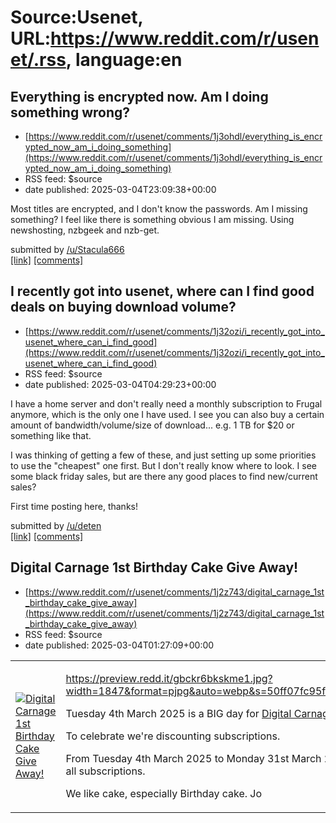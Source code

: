 # Source:Usenet, URL:https://www.reddit.com/r/usenet/.rss, language:en

## Everything is encrypted now. Am I doing something wrong?
 - [https://www.reddit.com/r/usenet/comments/1j3ohdl/everything_is_encrypted_now_am_i_doing_something](https://www.reddit.com/r/usenet/comments/1j3ohdl/everything_is_encrypted_now_am_i_doing_something)
 - RSS feed: $source
 - date published: 2025-03-04T23:09:38+00:00

<!-- SC_OFF --><div class="md"><p>Most titles are encrypted, and I don&#39;t know the passwords. Am I missing something? I feel like there is something obvious I am missing. Using newshosting, nzbgeek and nzb-get.</p> </div><!-- SC_ON --> &#32; submitted by &#32; <a href="https://www.reddit.com/user/Stacula666"> /u/Stacula666 </a> <br/> <span><a href="https://www.reddit.com/r/usenet/comments/1j3ohdl/everything_is_encrypted_now_am_i_doing_something/">[link]</a></span> &#32; <span><a href="https://www.reddit.com/r/usenet/comments/1j3ohdl/everything_is_encrypted_now_am_i_doing_something/">[comments]</a></span>

## I recently got into usenet, where can I find good deals on buying download volume?
 - [https://www.reddit.com/r/usenet/comments/1j32ozi/i_recently_got_into_usenet_where_can_i_find_good](https://www.reddit.com/r/usenet/comments/1j32ozi/i_recently_got_into_usenet_where_can_i_find_good)
 - RSS feed: $source
 - date published: 2025-03-04T04:29:23+00:00

<!-- SC_OFF --><div class="md"><p>I have a home server and don&#39;t really need a monthly subscription to Frugal anymore, which is the only one I have used. I see you can also buy a certain amount of bandwidth/volume/size of download... e.g. 1 TB for $20 or something like that.</p> <p>I was thinking of getting a few of these, and just setting up some priorities to use the &quot;cheapest&quot; one first. But I don&#39;t really know where to look. I see some black friday sales, but are there any good places to find new/current sales?</p> <p>First time posting here, thanks!</p> </div><!-- SC_ON --> &#32; submitted by &#32; <a href="https://www.reddit.com/user/deten"> /u/deten </a> <br/> <span><a href="https://www.reddit.com/r/usenet/comments/1j32ozi/i_recently_got_into_usenet_where_can_i_find_good/">[link]</a></span> &#32; <span><a href="https://www.reddit.com/r/usenet/comments/1j32ozi/i_recently_got_into_usenet_where_can_i_find_good/">[comments]</a></span>

## Digital Carnage 1st Birthday Cake Give Away!
 - [https://www.reddit.com/r/usenet/comments/1j2z743/digital_carnage_1st_birthday_cake_give_away](https://www.reddit.com/r/usenet/comments/1j2z743/digital_carnage_1st_birthday_cake_give_away)
 - RSS feed: $source
 - date published: 2025-03-04T01:27:09+00:00

<table> <tr><td> <a href="https://www.reddit.com/r/usenet/comments/1j2z743/digital_carnage_1st_birthday_cake_give_away/"> <img src="https://b.thumbs.redditmedia.com/PHNipU52fgZV0j8qrCWKJMyKlzKragLn4RyfogMLfjk.jpg" alt="Digital Carnage 1st Birthday Cake Give Away!" title="Digital Carnage 1st Birthday Cake Give Away!" /> </a> </td><td> <!-- SC_OFF --><div class="md"><p><a href="https://preview.redd.it/gbckr6bkskme1.jpg?width=1847&amp;format=pjpg&amp;auto=webp&amp;s=50ff07fc95f2be3e7ec8014159f9dd17773360d8">https://preview.redd.it/gbckr6bkskme1.jpg?width=1847&amp;format=pjpg&amp;auto=webp&amp;s=50ff07fc95f2be3e7ec8014159f9dd17773360d8</a></p> <p>Tuesday 4th March 2025 is a BIG day for <a href="https://digitalcarnage.info">Digital Carnage</a>. It&#39;s our 1st Birthday!!</p> <p>To celebrate we&#39;re discounting subscriptions.</p> <p>From Tuesday 4th March 2025 to Monday 31st March 2025 there&#39;s a 15% discount across all subscriptions.</p> <p>We like cake, especially Birthday cake. Jo

